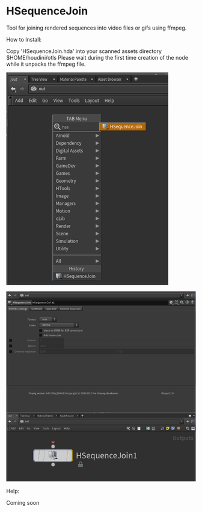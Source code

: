 # HSequenceJoin

Tool for joining rendered sequences into video files or gifs using ffmpeg. 

How to Install:

Copy 'HSequenceJoin.hda' into your scanned assets directory $HOME/houdini/otls
Please wait during the first time creation of the node while it unpacks the ffmpeg file.

![1](Help/1.png)

![2](Help/2.png)

Help:

Coming soon

